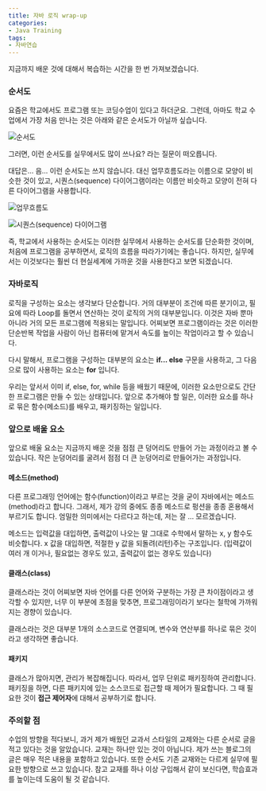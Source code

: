 ```yaml
---
title: 자바 로직 wrap-up
categories:
- Java Training
tags:
- 자바연습
---
```


지금까지 배운 것에 대해서 복습하는 시간을 한 번 가져보겠습니다.

### 순서도

요즘은 학교에서도 프로그램 또는 코딩수업이 있다고 하더군요. 그런데, 아마도 학교 수업에서 가장 처음 만나는 것은 아래와 같은 순서도가 아닐까 싶습니다.

![순서도](http://forum.falinux.com/_lectimages/+1000_996/9999.png)

그러면, 이런 순서도를 실무에서도 많이 쓰나요? 라는 질문이 떠오릅니다.

대답은... 음... 이런 순서도는 쓰지 않습니다. 대신 업무흐름도라는 이름으로 모양이 비슷한 것이 있고, 시퀀스(sequence) 다이어그램이라는 이름만 비슷하고 모양이 전혀 다른 다이어그램을 사용합니다.

![업무흐름도](https://mblogthumb-phinf.pstatic.net/20160201_213/leedowoo_14543009985736drij_PNG/2016-02-01_13%3B26%3B13.PNG?type=w2)

![시퀀스(sequence) 다이어그램](https://t1.daumcdn.net/cfile/tistory/99CD294E5B96798D04)

즉, 학교에서 사용하는 순서도는 이러한 실무에서 사용하는 순서도를 단순화한 것이며, 처음에 프로그램을 공부하면서, 로직의 흐름을 따라가기에는 좋습니다. 하지만, 실무에서는 이것보다는 훨씬 더 현실세계에 가까운 것을 사용한다고 보면 되겠습니다.
 
### 자바로직

로직을 구성하는 요소는 생각보다 단순합니다. 거의 대부분이 조건에 따른 분기이고, 필요에 따라 Loop를 돌면서 연산하는 것이 로직의 거의 대부분입니다. 이것은 자바 뿐마 아니라 거의 모든 프로그램에 적용되는 말입니다. 어찌보면 프로그램이라는 것은 이러한 단순반복 작업을 사람이 아닌 컴퓨터에 맡겨서 속도를 높이는 작업이라고 할 수 있습니다.

다시 말해서, 프로그램을 구성하는 대부분의 요소는 **if... else** 구문을 사용하고, 그 다음으로 많이 사용하는 요소는 **for** 입니다. 

우리는 앞서서 이미 if, else, for, while 등을 배웠기 때문에, 이러한 요소만으로도 간단한 프로그램은 만들 수 있는 상태입니다. 앞으로 추가해야 할 일은, 이러한 요소를 하나로 묶은 함수(메소드)를 배우고, 패키징하는 일입니다.   


### 앞으로 배울 요소
앞으로 배울 요소는 지금까지 배운 것을 점점 큰 덩어리도 만들어 가는 과정이라고 볼 수 있습니다. 작은 눈덩어리를 굴려서 점점 더 큰 눈덩어리로 만들어가는 과정입니다.

#### 메소드(method)

다른 프로그래밍 언어에는 함수(function)이라고 부르는 것을 굳이 자바에서는 메소드(method)라고 합니다. 그래서, 제가 강의 중에도 종종 메소드로 펑션을 종종 혼용해서 부르기도 합니다. 엄밀한 의미에서는 다르다고 하는데, 저는 잘 ... 모르겠습니다.

메소드는 입력값을 대입하면, 출력값이 나오는 말 그대로 수학에서 말하는 x, y 함수도 비슷합니다. x 값을 대입하면, 적절한 y 값을 되돌려(리턴)주는 구조입니다. (입력값이 여러 개 이거나, 필요없는 경우도 있고, 출력값이 없는 경우도 있습니다)

#### 클래스(class)

클래스라는 것이 어찌보면 자바 언어를 다른 언어와 구분하는 가장 큰 차이점이라고 생각할 수 있지만, 너무 이 부분에 초점을 맞추면, 프로그래밍이라기 보다는 철학에 가까워지는 경향이 있습니다.

클래스라는 것은 대부분 1개의 소스코드로 연결되며, 변수와 연산부를 하나로 묶은 것이라고 생각하면 좋습니다.


#### 패키지

클래스가 많아지면, 관리가 복잡해집니다. 따라서, 업무 단위로 패키징하여 관리합니다. 패키징을 하면, 다른 패키지에 있는 소스코드로 접근할 때 제어가 필요합니다. 그 때 필요한 것이 **접근 제어자**에 대해서 공부하기로 합니다.



### 주의할 점

수업의 방향을 적다보니, 과거 제가 배웠던 교과서 스타일의 교제와는 다른 순서로 글을 적고 있다는 것을 알았습니다.
교재는 하나만 있는 것이 아닙니다. 제가 쓰는 블로그의 글은 매우 적은 내용을 포함하고 있습니다. 또한 순서도 기존 교재와는 다르게 실무에 필요한 방향으로 쓰고 있습니다.
참고 교재를 하나 이상 구입해서 같이 보신다면, 학습효과를 높이는데 도움이 될 것 같습니다.
